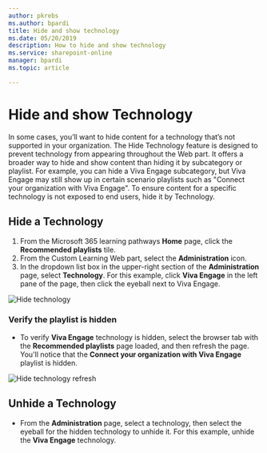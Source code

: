 ```yaml
---
author: pkrebs
ms.author: bpardi
title: Hide and show technology
ms.date: 05/20/2019
description: How to hide and show technology
ms.service: sharepoint-online
manager: bpardi
ms.topic: article

---
```


# Hide and show Technology

In some cases, you’ll want to hide content for a technology that’s not supported in your organization. The Hide Technology feature is designed to prevent technology from appearing throughout the Web part. It offers a broader way to hide and show content than hiding it by subcategory or playlist. For example, you can hide a Viva Engage subcategory, but Viva Engage may still show up in certain scenario playlists such as "Connect your organization with Viva Engage". To ensure content for a specific technology is not exposed to end users, hide it by Technology. 

## Hide a Technology

1. From the Microsoft 365 learning pathways **Home** page, click the **Recommended playlists** tile.
2. From the Custom Learning Web part, select the **Administration** icon.
3. In the dropdown list box in the upper-right section of the **Administration** page, select **Technology**.
For this example, click **Viva Engage** in the left pane of the page, then click the eyeball next to Viva Engage.  

![Hide technology](media/cg-hidetech.png)

### Verify the playlist is hidden
- To verify **Viva Engage** technology is hidden, select the browser tab with the **Recommended playlists** page loaded, and then refresh the page. You'll notice that the **Connect your organization with Viva Engage** playlist is hidden. 

![Hide technology refresh](media/cg-hidetechrefresh.png)

## Unhide a Technology

- From the **Administration** page, select a technology, then select the eyeball for the hidden technology to unhide it. For this example, unhide the **Viva Engage** technology. 